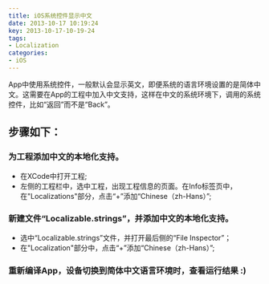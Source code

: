 ```yaml
---
title: iOS系统控件显示中文
date: 2013-10-17 10:19:24
key: 2013-10-17-10-19-24
tags:
- Localization
categories:
- iOS
---
```


App中使用系统控件，一般默认会显示英文，即便系统的语言环境设置的是简体中文。这需要在App的工程中加入中文支持，这样在中文的系统环境下，调用的系统控件，比如“返回”而不是“Back”。
<!-- more -->

## 步骤如下：

### 为工程添加中文的本地化支持。
  - 在XCode中打开工程;
  - 左侧的工程栏中，选中工程，出现工程信息的页面。在Info标签页中，在"Localizations"部分，点击“+”添加“Chinese（zh-Hans）”;

### 新建文件“Localizable.strings”，并添加中文的本地化支持。
  - 选中“Localizable.strings”文件，并打开最后侧的“File Inspector”；
  - 在"Localization"部分中，点击“+”添加“Chinese（zh-Hans）”;

### 重新编译App，设备切换到简体中文语言环境时，查看运行结果 :)
